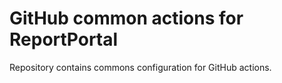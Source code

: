 # GitHub common actions for ReportPortal

Repository contains commons configuration for GitHub actions.

